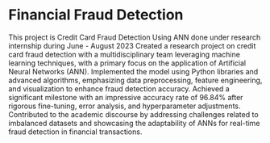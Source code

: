 # Financial Fraud Detection
This project is Credit Card Fraud Detection Using ANN done under research internship during June - August 2023
Created a research project on credit card fraud detection with a multidisciplinary team leveraging machine learning techniques, with a primary focus on the application of Artificial Neural Networks (ANN). Implemented the model using Python libraries and advanced algorithms, emphasizing data preprocessing, feature engineering, and visualization to enhance fraud detection accuracy. Achieved a significant milestone with an impressive accuracy rate of 96.84% after rigorous fine-tuning, error analysis, and hyperparameter adjustments. Contributed to the academic discourse by addressing challenges related to imbalanced datasets and showcasing the adaptability of ANNs for real-time fraud detection in financial transactions.


